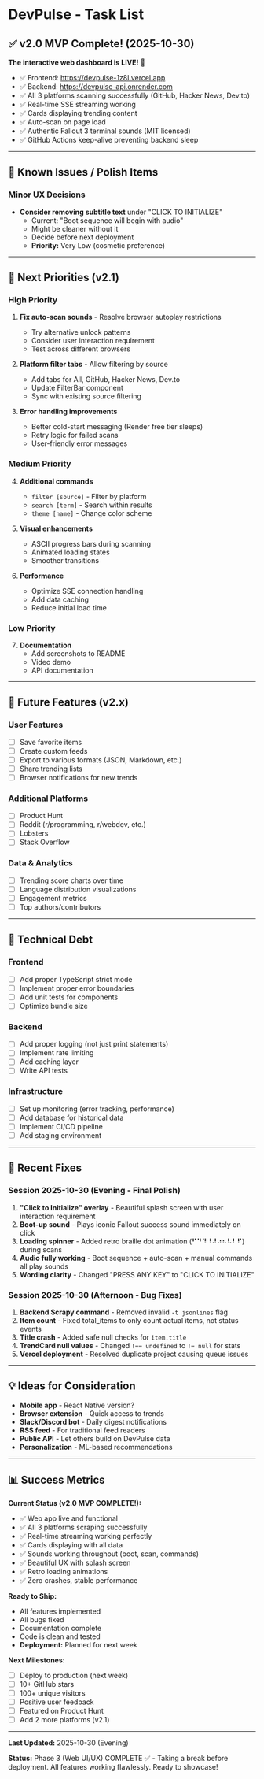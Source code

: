# DevPulse - Task List

## ✅ v2.0 MVP Complete! (2025-10-30)

**The interactive web dashboard is LIVE!** 🎉

- ✅ Frontend: https://devpulse-1z8l.vercel.app
- ✅ Backend: https://devpulse-api.onrender.com
- ✅ All 3 platforms scanning successfully (GitHub, Hacker News, Dev.to)
- ✅ Real-time SSE streaming working
- ✅ Cards displaying trending content
- ✅ Auto-scan on page load
- ✅ Authentic Fallout 3 terminal sounds (MIT licensed)
- ✅ GitHub Actions keep-alive preventing backend sleep

---

## 🐛 Known Issues / Polish Items

### Minor UX Decisions
- **Consider removing subtitle text** under "CLICK TO INITIALIZE"
  - Current: "Boot sequence will begin with audio"
  - Might be cleaner without it
  - Decide before next deployment
  - **Priority:** Very Low (cosmetic preference)

---

## 🎯 Next Priorities (v2.1)

### High Priority
1. **Fix auto-scan sounds** - Resolve browser autoplay restrictions
   - Try alternative unlock patterns
   - Consider user interaction requirement
   - Test across different browsers

2. **Platform filter tabs** - Allow filtering by source
   - Add tabs for All, GitHub, Hacker News, Dev.to
   - Update FilterBar component
   - Sync with existing source filtering

3. **Error handling improvements**
   - Better cold-start messaging (Render free tier sleeps)
   - Retry logic for failed scans
   - User-friendly error messages

### Medium Priority
4. **Additional commands**
   - `filter [source]` - Filter by platform
   - `search [term]` - Search within results
   - `theme [name]` - Change color scheme

5. **Visual enhancements**
   - ASCII progress bars during scanning
   - Animated loading states
   - Smoother transitions

6. **Performance**
   - Optimize SSE connection handling
   - Add data caching
   - Reduce initial load time

### Low Priority
7. **Documentation**
   - Add screenshots to README
   - Video demo
   - API documentation

---

## 🚀 Future Features (v2.x)

### User Features
- [ ] Save favorite items
- [ ] Create custom feeds
- [ ] Export to various formats (JSON, Markdown, etc.)
- [ ] Share trending lists
- [ ] Browser notifications for new trends

### Additional Platforms
- [ ] Product Hunt
- [ ] Reddit (r/programming, r/webdev, etc.)
- [ ] Lobsters
- [ ] Stack Overflow

### Data & Analytics
- [ ] Trending score charts over time
- [ ] Language distribution visualizations
- [ ] Engagement metrics
- [ ] Top authors/contributors

---

## 📝 Technical Debt

### Frontend
- [ ] Add proper TypeScript strict mode
- [ ] Implement proper error boundaries
- [ ] Add unit tests for components
- [ ] Optimize bundle size

### Backend
- [ ] Add proper logging (not just print statements)
- [ ] Implement rate limiting
- [ ] Add caching layer
- [ ] Write API tests

### Infrastructure
- [ ] Set up monitoring (error tracking, performance)
- [ ] Add database for historical data
- [ ] Implement CI/CD pipeline
- [ ] Add staging environment

---

## 🔧 Recent Fixes

### Session 2025-10-30 (Evening - Final Polish)
1. **"Click to Initialize" overlay** - Beautiful splash screen with user interaction requirement
2. **Boot-up sound** - Plays iconic Fallout success sound immediately on click
3. **Loading spinner** - Added retro braille dot animation (⠋⠙⠹⠸⠼⠴⠦⠧⠇⠏) during scans
4. **Audio fully working** - Boot sequence + auto-scan + manual commands all play sounds
5. **Wording clarity** - Changed "PRESS ANY KEY" to "CLICK TO INITIALIZE"

### Session 2025-10-30 (Afternoon - Bug Fixes)
1. **Backend Scrapy command** - Removed invalid `-t jsonlines` flag
2. **Item count** - Fixed total_items to only count actual items, not status events
3. **Title crash** - Added safe null checks for `item.title`
4. **TrendCard null values** - Changed `!== undefined` to `!= null` for stats
5. **Vercel deployment** - Resolved duplicate project causing queue issues

---

## 💡 Ideas for Consideration

- **Mobile app** - React Native version?
- **Browser extension** - Quick access to trends
- **Slack/Discord bot** - Daily digest notifications
- **RSS feed** - For traditional feed readers
- **Public API** - Let others build on DevPulse data
- **Personalization** - ML-based recommendations

---

## 📊 Success Metrics

**Current Status (v2.0 MVP COMPLETE!):**
- ✅ Web app live and functional
- ✅ All 3 platforms scraping successfully
- ✅ Real-time streaming working perfectly
- ✅ Cards displaying with all data
- ✅ Sounds working throughout (boot, scan, commands)
- ✅ Beautiful UX with splash screen
- ✅ Retro loading animations
- ✅ Zero crashes, stable performance

**Ready to Ship:**
- All features implemented
- All bugs fixed
- Documentation complete
- Code is clean and tested
- **Deployment:** Planned for next week

**Next Milestones:**
- [ ] Deploy to production (next week)
- [ ] 10+ GitHub stars
- [ ] 100+ unique visitors
- [ ] Positive user feedback
- [ ] Featured on Product Hunt
- [ ] Add 2 more platforms (v2.1)

---

**Last Updated:** 2025-10-30 (Evening)

**Status:** Phase 3 (Web UI/UX) COMPLETE ✅ - Taking a break before deployment. All features working flawlessly. Ready to showcase!
